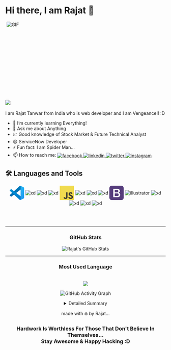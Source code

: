 <h1>Hi there, I am Rajat 👋</h1>

<img align="right" alt="GIF" src="https://www.aalpha.net/wp-content/uploads/2020/12/full-stack-development.gif" width="500" height="245" />
 
 ![](https://komarev.com/ghpvc/?username=your-github-GetRajatTanwar)

I am Rajat Tanwar from India who is web developer and I am Vengeance!! :D <br>
- 🌱 I’m currently learning Everything!
- 💬 Ask me about Anything
- 💹 Good knowledge of Stock Market & Future Technical Analyst
- 😄 ServiceNow Developer
- ⚡ Fun fact: I am Spider Man... 
- 📫 How to reach me: [<img align="center" src="https://cdn.worldvectorlogo.com/logo/meta-1" width="30px" alt="facebook"/> ](https://www.facebook.com/rajat.tanwar.127) 
 [<img align="center" src="https://cdn.worldvectorlogo.com/logos/linkedin-icon.svg" width="30px" alt="linkedin"/> ](https://www.linkedin.com/in/getrajattanwar-01/) 
[<img align="center" src="https://cdn.worldvectorlogo.com/logos/twitter-6.svg" width="30px" alt="twitter"/> ](https://twitter.com/007rajat_tanwar)
[<img align="center" src="https://cdn.worldvectorlogo.com/logo/instagram-2016-5" width="30px" alt="instagram
 "/> ](https://www.instagram.com/__the.ambivert.kid__/)<br>
 
<h2>🛠️ Languages and Tools </h2>

<div align="center">
 
<img align="center" alt="Visual Studio Code" width="45px" src="https://raw.githubusercontent.com/github/explore/80688e429a7d4ef2fca1e82350fe8e3517d3494d/topics/visual-studio-code/visual-studio-code.png" />
<img align="center" src="https://cdn.worldvectorlogo.com/logos/html-1.svg" alt="xd" width="45" height="45"/>  
<img align="center" src="https://cdn.worldvectorlogo.com/logos/css-3.svg" alt="xd" width="45" height="45"/>  
<img align="center" src="https://cdn.worldvectorlogo.com/logos/sass-1.svg" alt="xd" width="45" height="45"/>  
<img align="center" alt="JavaScript" width="45px" src="https://raw.githubusercontent.com/github/explore/80688e429a7d4ef2fca1e82350fe8e3517d3494d/topics/javascript/javascript.png" />
<img align="center" src="https://cdn.worldvectorlogo.com/logos/python-5.svg" alt="xd" width="45" height="45"/> 
<img align="center" src="https://cdn.worldvectorlogo.com/logos/git-icon.svg" alt="xd" width="45" height="45"/>
<img align="center" src="https://cdn.worldvectorlogo.com/logos/firebase-2.svg" alt="xd" width="45" height="45"/>
<img align="center" alt="bootstrap" width="45px" src="https://raw.githubusercontent.com/github/explore/80688e429a7d4ef2fca1e82350fe8e3517d3494d/topics/bootstrap/bootstrap.png" />
<img align="center" src="https://www.vectorlogo.zone/logos/adobe_illustrator/adobe_illustrator-icon.svg" alt="illustrator" width="45" height="45"/>
<img align="center" src="https://cdn.worldvectorlogo.com/logos/adobe-xd.svg" alt="xd" width="45" height="45"/> 
<img align="center" src="https://cdn.worldvectorlogo.com/logos/material-ui.svg" alt="xd" width="45" height="45"/> 
<img align="center" src="https://cdn.worldvectorlogo.com/logos/react-2.svg" alt="xd" width="45" height="45"/> 
<img align="center" src="file:///C:/Users/pc/Downloads/servicenow-2.svg" alt="xd" width="45" height="45"/> 
 

 <br />
<br /> 
</div>


<br />
<br />
<hr/>

<div align="center">

 
 ### GitHub Stats

 <img  alt="Rajat's GitHub Stats" src="https://github-readme-stats.vercel.app/api/?username=GetRajatTanwar&theme=dark" />

</div>
<div align="center">
 <hr/>

<h3> Most Used Language</h3>
<div align="center">
<br> 
     <img align="center" src="https://github-readme-stats.vercel.app/api/top-langs/?username=GetRajatTanwar&theme=dark" /> 
</br>
 

![GitHub Activity Graph](https://raw.githubusercontent.com/ishikkkkaaaa/ishikkkkaaaa/output/github-contribution-grid-snake.svg)  

 <details>
<summary>Detailed Summary</summary>
<br>
  
![Metrics](https://metrics.lecoq.io/GetRajatTanwar?template=classic&languages=1&people=1&introduction=1&followup=1&activity=1&languages.limit=8&languages.threshold=0%25&languages.colors=github&languages.sections=most-used&languages.indepth=false&languages.analysis.timeout=15&languages.categories=markup%2C%20programming&languages.recent.categories=markup%2C%20programming&languages.recent.load=300&languages.recent.days=14&followup.sections=repositories&followup.indepth=false&people.limit=24&people.identicons=false&people.identicons.hide=false&people.size=28&people.types=followers%2C%20following&people.shuffle=false&activity.limit=5&activity.load=300&activity.days=14&activity.visibility=all&activity.timestamps=false&activity.filter=all&introduction.title=true&config.timezone=Asia%2FCalcutta)
    
</details>

 
made with ❄️ by Rajat...

 <h3 align=center>Hardwork Is Worthless For Those That Don't Believe In Themselves... <br>
 Stay Awesome & Happy Hacking :D</h3>
